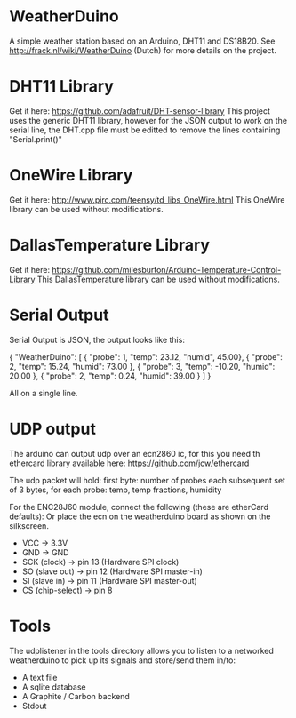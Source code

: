 WeatherDuino
============

A simple weather station based on an Arduino, DHT11 and DS18B20.
See http://frack.nl/wiki/WeatherDuino (Dutch) for more details on the project.


DHT11 Library
=============

Get it here: https://github.com/adafruit/DHT-sensor-library
This project uses the generic DHT11 library, however for the JSON output to work
on the serial line, the DHT.cpp file must be editted to remove the lines 
containing "Serial.print()"

OneWire Library
===============

Get it here: http://www.pjrc.com/teensy/td_libs_OneWire.html
This OneWire library can be used without modifications.

DallasTemperature Library
=========================

Get it here: https://github.com/milesburton/Arduino-Temperature-Control-Library
This DallasTemperature library can be used without modifications.


Serial Output
=============

Serial Output is JSON, the output looks like this:

{ "WeatherDuino": 
  [ 
    { "probe": 1, "temp": 23.12, "humid", 45.00}, 
    { "probe": 2, "temp": 15.24, "humid": 73.00 }, 
    { "probe": 3, "temp": -10.20, "humid": 20.00 },
    { "probe": 2, "temp": 0.24, "humid": 39.00 }
  ] 
}

All on a single line.

UDP output
=============

The arduino can output udp over an ecn2860 ic, for this you need th ethercard 
library available here: https://github.com/jcw/ethercard

The udp packet will hold:
first byte: number of probes
each subsequent set of 3 bytes, for each probe:
temp, temp fractions, humidity

For the ENC28J60 module, connect the following (these are etherCard defaults):
Or place the ecn on the weatherduino board as shown on the silkscreen.
* VCC -> 3.3V
* GND -> GND
* SCK (clock)    -> pin 13 (Hardware SPI clock)
* SO (slave out) -> pin 12 (Hardware SPI master-in)
* SI (slave in)  -> pin 11 (Hardware SPI master-out)
* CS (chip-select) -> pin 8

Tools
=============
The udplistener in the tools directory allows you to listen to a networked 
weatherduino to pick up its signals and store/send them in/to:
* A text file
* A sqlite database
* A Graphite / Carbon backend
* Stdout
